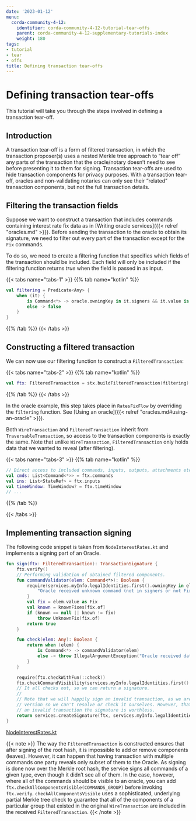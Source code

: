 ```yaml
---
date: '2023-01-12'
menu:
  corda-community-4-12:
    identifier: corda-community-4-12-tutorial-tear-offs
    parent: corda-community-4-12-supplementary-tutorials-index
    weight: 180
tags:
- tutorial
- tear
- offs
title: Defining transaction tear-offs
---
```





# Defining transaction tear-offs

This tutorial will take you through the steps involved in defining a transaction tear-off.

## Introduction

A transaction tear-off is a form of filtered transaction, in which the transaction proposer(s) uses a nested Merkle tree approach to “tear off” any parts of the transaction that the oracle/notary doesn’t need to see before presenting it to them for signing. Transaction tear-offs are used to hide transaction components for privacy purposes. With a transaction tear-off, oracles and non-validating notaries can only see their “related” transaction components, but not the full transaction details.

## Filtering the transaction fields

Suppose we want to construct a transaction that includes commands containing interest rate fix data as in
[Writing oracle services]({{< relref "oracles.md" >}}). Before sending the transaction to the oracle to obtain its signature, we need to filter out every part
of the transaction except for the `Fix` commands.

To do so, we need to create a filtering function that specifies which fields of the transaction should be included.
Each field will only be included if the filtering function returns *true* when the field is passed in as input.

{{< tabs name="tabs-1" >}}
{{% tab name="kotlin" %}}
```kotlin
val filtering = Predicate<Any> {
    when (it) {
        is Command<*> -> oracle.owningKey in it.signers && it.value is Fix
        else -> false
    }
}

```
{{% /tab %}}
{{< /tabs >}}

## Constructing a filtered transaction

We can now use our filtering function to construct a `FilteredTransaction`:

{{< tabs name="tabs-2" >}}
{{% tab name="kotlin" %}}
```kotlin
val ftx: FilteredTransaction = stx.buildFilteredTransaction(filtering)

```
{{% /tab %}}
{{< /tabs >}}

In the oracle example, this step takes place in `RatesFixFlow` by overriding the `filtering` function. See
[Using an oracle]({{< relref "oracles.md#using-an-oracle" >}}).

Both `WireTransaction` and `FilteredTransaction` inherit from `TraversableTransaction`, so access to the
transaction components is exactly the same. Note that unlike `WireTransaction`,
`FilteredTransaction` only holds data that we wanted to reveal (after filtering).

{{< tabs name="tabs-3" >}}
{{% tab name="kotlin" %}}
```kotlin
// Direct access to included commands, inputs, outputs, attachments etc.
val cmds: List<Command<*>> = ftx.commands
val ins: List<StateRef> = ftx.inputs
val timeWindow: TimeWindow? = ftx.timeWindow
// ...

```
{{% /tab %}}

{{< /tabs >}}

## Implementing transaction signing

The following code snippet is taken from `NodeInterestRates.kt` and implements a signing part of an Oracle.

```kotlin
fun sign(ftx: FilteredTransaction): TransactionSignature {
    ftx.verify()
    // Performing validation of obtained filtered components.
    fun commandValidator(elem: Command<*>): Boolean {
        require(services.myInfo.legalIdentities.first().owningKey in elem.signers && elem.value is Fix) {
            "Oracle received unknown command (not in signers or not Fix)."
        }
        val fix = elem.value as Fix
        val known = knownFixes[fix.of]
        if (known == null || known != fix)
            throw UnknownFix(fix.of)
        return true
    }

    fun check(elem: Any): Boolean {
        return when (elem) {
            is Command<*> -> commandValidator(elem)
            else -> throw IllegalArgumentException("Oracle received data of different type than expected.")
        }
    }

    require(ftx.checkWithFun(::check))
    ftx.checkCommandVisibility(services.myInfo.legalIdentities.first().owningKey)
    // It all checks out, so we can return a signature.
    //
    // Note that we will happily sign an invalid transaction, as we are only being presented with a filtered
    // version so we can't resolve or check it ourselves. However, that doesn't matter much, as if we sign
    // an invalid transaction the signature is worthless.
    return services.createSignature(ftx, services.myInfo.legalIdentities.first().owningKey)
}

```

[NodeInterestRates.kt](https://github.com/corda/corda/blob/release/os/4.12/samples/irs-demo/cordapp/workflows-irs/src/main/kotlin/net.corda.irs/api/NodeInterestRates.kt)

{{< note >}}
The way the `FilteredTransaction` is constructed ensures that after signing of the root hash, it is impossible to add or remove
components (leaves). However, it can happen that having transaction with multiple commands one party reveals only subset of them to the Oracle.
As signing is done now over the Merkle root hash, the service signs all commands of a given type, even though it didn’t see
all of them. In the case, however, where all of the commands should be visible to an oracle, you can add `ftx.checkAllComponentsVisible(COMMANDS_GROUP)` before invoking `ftx.verify`.
`checkAllComponentsVisible` uses a sophisticated, underlying partial Merkle tree check to guarantee that all of the components of a particular group that existed in the original `WireTransaction` are included in the received `FilteredTransaction`.
{{< /note >}}
